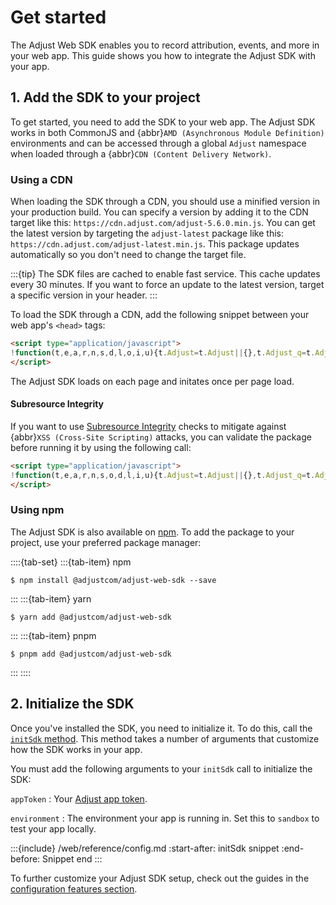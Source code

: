 # Get started

The Adjust Web SDK enables you to record attribution, events, and more in your web app. This guide shows you how to integrate the Adjust SDK with your app.

## 1. Add the SDK to your project

To get started, you need to add the SDK to your web app. The Adjust SDK works in both CommonJS and {abbr}`AMD (Asynchronous Module Definition)` environments and can be accessed through a global `Adjust` namespace when loaded through a {abbr}`CDN (Content Delivery Network)`. 

### Using a CDN

When loading the SDK through a CDN, you should use a minified version in your production build. You can specify a version by adding it to the CDN target like this: `https://cdn.adjust.com/adjust-5.6.0.min.js`. You can get the latest version by targeting the `adjust-latest` package like this: `https://cdn.adjust.com/adjust-latest.min.js`. This package updates automatically so you don't need to change the target file.

:::{tip}
The SDK files are cached to enable fast service. This cache updates every 30 minutes. If you want to force an update to the latest version, target a specific version in your header.
:::

To load the SDK through a CDN, add the following snippet between your web app's `<head>` tags:

```html
<script type="application/javascript">
!function(t,e,a,r,n,s,d,l,o,i,u){t.Adjust=t.Adjust||{},t.Adjust_q=t.Adjust_q||[];for(var c=0;c<l.length;c++)o(t.Adjust,t.Adjust_q,l[c]);i=e.createElement(a),u=e.getElementsByTagName(a)[0],i.async=!0,i.src="https://cdn.adjust.com/adjust-latest.min.js",i.onload=function(){for(var e=0;e<t.Adjust_q.length;e++)t.Adjust[t.Adjust_q[e][0]].apply(t.Adjust,t.Adjust_q[e][1]);t.Adjust_q=[]},u.parentNode.insertBefore(i,u)}(window,document,"script",0,0,0,0,["initSdk","getAttribution","getWebUUID","setReferrer","trackEvent","addGlobalCallbackParameters","addGlobalPartnerParameters","removeGlobalCallbackParameter","removeGlobalPartnerParameter","clearGlobalCallbackParameters","clearGlobalPartnerParameters","switchToOfflineMode","switchBackToOnlineMode","stop","restart","gdprForgetMe","disableThirdPartySharing","initSmartBanner","showSmartBanner","hideSmartBanner"],(function(t,e,a){t[a]=function(){e.push([a,arguments])}}));
</script>
```

The Adjust SDK loads on each page and initates once per page load.

#### Subresource Integrity

If you want to use [Subresource Integrity](https://developer.mozilla.org/en-US/docs/Web/Security/Subresource_Integrity) checks to mitigate against {abbr}`XSS (Cross-Site Scripting)` attacks, you can validate the package before running it by using the following call:

```html
<script type="application/javascript">
!function(t,e,a,r,n,s,o,d,l,i,u){t.Adjust=t.Adjust||{},t.Adjust_q=t.Adjust_q||[];for(var c=0;c<d.length;c++)l(t.Adjust,t.Adjust_q,d[c]);i=e.createElement(a),u=e.getElementsByTagName(a)[0],i.async=!0,i.src="https://cdn.adjust.com/adjust-latest.min.js",i.crossOrigin="anonymous",i.integrity=s,i.onload=function(){for(var e=0;e<t.Adjust_q.length;e++)t.Adjust[t.Adjust_q[e][0]].apply(t.Adjust,t.Adjust_q[e][1]);t.Adjust_q=[]},u.parentNode.insertBefore(i,u)}(window,document,"script",0,0,"sha384-BqbTn9xyk5DPznti1ZP8ksxKiOFhKufLBFWm5eNMCnZABFSG1eqQfcu5dsiZJHu5",0,["initSdk","getAttribution","getWebUUID","setReferrer","trackEvent","addGlobalCallbackParameters","addGlobalPartnerParameters","removeGlobalCallbackParameter","removeGlobalPartnerParameter","clearGlobalCallbackParameters","clearGlobalPartnerParameters","switchToOfflineMode","switchBackToOnlineMode","stop","restart","gdprForgetMe","disableThirdPartySharing","initSmartBanner","showSmartBanner","hideSmartBanner"],(function(t,e,a){t[a]=function(){e.push([a,arguments])}}));
</script>
```

### Using npm

The Adjust SDK is also available on [npm](https://www.npmjs.com/package/@adjustcom/adjust-web-sdk). To add the package to your project, use your preferred package manager:

::::{tab-set}
:::{tab-item} npm

```console
$ npm install @adjustcom/adjust-web-sdk --save
```

:::
:::{tab-item} yarn

```console
$ yarn add @adjustcom/adjust-web-sdk
```

:::
:::{tab-item} pnpm

```console
$ pnpm add @adjustcom/adjust-web-sdk
```

:::
::::

## 2. Initialize the SDK

Once you've installed the SDK, you need to initialize it. To do this, call the [`initSdk` method](web-initSdk-invocation). This method takes a number of arguments that customize how the SDK works in your app.

You must add the following arguments to your `initSdk` call to initialize the SDK:

`appToken`
   : Your [Adjust app token](https://help.adjust.com/en/article/app-settings#view-your-app-token).

`environment`
   : The environment your app is running in. Set this to `sandbox` to test your app locally.

:::{include} /web/reference/config.md
:start-after: initSdk snippet
:end-before: Snippet end
:::

To further customize your Adjust SDK setup, check out the guides in the [configuration features section](/web/features/configuration/index.md).
